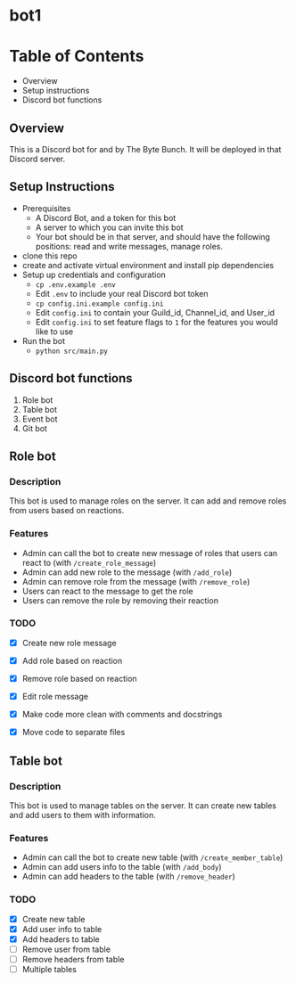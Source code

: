 # bot1

# Table of Contents
- Overview
- Setup instructions
- Discord bot functions



## Overview
This is a Discord bot for and by The Byte Bunch. It will be deployed in that Discord server.

## Setup Instructions
- Prerequisites
  - A Discord Bot, and a token for this bot
  - A server to which you can invite this bot
  - Your bot should be in that server, and should have the following positions: read and write messages, manage roles.
- clone this repo
- create and activate virtual environment and install pip dependencies
- Setup up credentials and configuration
  - `cp .env.example .env`
  - Edit `.env` to include your real Discord bot token
  - `cp config.ini.example config.ini`
  - Edit `config.ini` to contain your Guild_id, Channel_id, and User_id
  - Edit `config.ini` to set feature flags to `1` for the features you would like to use
- Run the bot
  - `python src/main.py`

## Discord bot functions



1. Role bot
2. Table bot
3. Event bot
4. Git bot


## Role bot

### Description

This bot is used to manage roles on the server. It can add and remove roles from users based on reactions.

### Features

- Admin can call the bot to create new message of roles that users can react to (with `/create_role_message`)
- Admin can add new role to the message (with `/add_role`)
- Admin can remove role from the message (with `/remove_role`)
- Users can react to the message to get the role
- Users can remove the role by removing their reaction

### TODO

- [x] Create new role message
- [x] Add role based on reaction
- [x] Remove role based on reaction
- [x] Edit role message
- [x] Make code more clean with comments and docstrings
- [x] Move code to separate files


## Table bot

### Description

This bot is used to manage tables on the server. It can create new tables and add users to them with information.

### Features

- Admin can call the bot to create new table (with `/create_member_table`)
- Admin can add users info to the table (with `/add_body`)
- Admin can add headers to the table (with `/remove_header`)

### TODO

- [x] Create new table
- [x] Add user info to table
- [x] Add headers to table
- [ ] Remove user from table
- [ ] Remove headers from table
- [ ] Multiple tables